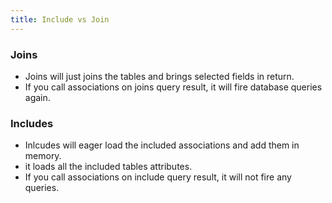 ```yaml
---
title: Include vs Join
---
```


### Joins
- Joins will just joins the tables and brings selected fields in return.
- If you call associations on joins query result, it will fire database queries again.


### Includes
- Inlcudes will eager load the included associations and add them in memory.
- it loads all the included tables attributes.
- If you call associations on include query result, it will not fire any queries.